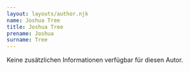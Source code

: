 ```yaml
---
layout: layouts/author.njk
name: Joshua Tree
title: Joshua Tree
prename: Joshua
surname: Tree
---
```

Keine zusätzlichen Informationen verfügbar für diesen Autor.
